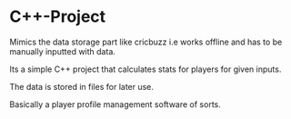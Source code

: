 # C++-Project
Mimics the data storage part like cricbuzz i.e works offline and has to be manually inputted with data.

Its a simple C++ project that calculates stats for players for given inputs.

The data is stored in files for later use.

Basically a player profile management software of sorts.

